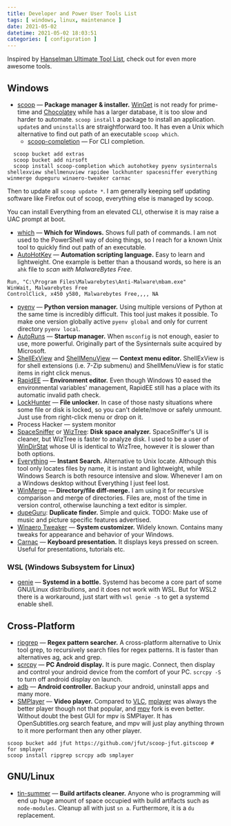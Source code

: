 ```yaml
---
title: Developer and Power User Tools List
tags: [ windows, linux, maintenance ]
date: 2021-05-02
datetime: 2021-05-02 18:03:51
categories: [ configuration ]
---
```

Inspired by [Hanselman Ultimate Tool List](https://www.hanselman.com/tools), check out for even more awesome tools.

## Windows
- [scoop](https://scoop-docs.now.sh/) — **Package manager & installer.** [WinGet](https://github.com/microsoft/winget-cli) is not ready for prime-time and [Chocolatey](https://chocolatey.org/) while has a larger database, it is too slow and harder to automate. `scoop install` a package to install an application. `update`s and `uninstall`s are straightforward too. It has even a Unix which alternative to find out path of an executable `scoop which`.
  - [scoop-completion](https://github.com/Moeologist/scoop-completion) — For CLI completion.
```posh
  scoop bucket add extras
  scoop bucket add nirsoft
  scoop install scoop-completion which autohotkey pyenv sysinternals shellexview shellmenuview rapidee lockhunter spacesniffer everything winmerge dupeguru winaero-tweaker carnac 
```
  Then to update all `scoop update *`. I am generally keeping self updating software like Firefox out of scoop, everything else is managed by scoop.

  You can install Everything from an elevated CLI, otherwise it is may raise a UAC prompt at boot. 
<!--more-->
- [which](http://gnuwin32.sourceforge.net/packages/which.htm) — **Which for Windows.** Shows full path of commands. I am not used to the PowerShell way of doing things, so I reach for a known Unix tool to quickly find out path of an executable.  
- [AutoHotKey](https://www.autohotkey.com/) — **Automation scripting language.** Easy to learn and lightweight. One example is better than a thousand words, so here is an `ahk` file to *scan with MalwareBytes Free*.
```posh
Run, "C:\Program Files\Malwarebytes\Anti-Malware\mbam.exe"
WinWait, Malwarebytes Free
ControlClick, x450 y580, Malwarebytes Free,,,, NA
```
- [pyenv](https://github.com/pyenv/pyenv) — **Python version manager.** Using multiple versions of Python at the same time is incredibly difficult. This tool just makes it possible. To make one version globally active `pyenv global` and only for current directory `pyenv local`.
- [AutoRuns](https://docs.microsoft.com/en-us/sysinternals/downloads/autoruns) — **Startup manager.** When `msconfig` is not enough, easier to use, more powerful. Originally part of the Sysinternals suite acquired by Microsoft. 
- [ShellExView](https://www.nirsoft.net/utils/shexview.html) and [ShellMenuView](https://www.nirsoft.net/utils/shell_menu_view.html) — **Context menu editor.** ShellExView is for shell extensions (i.e. 7-Zip submenu) and ShellMenuView is for static items in right click menus.
- [RapidEE](https://www.rapidee.com/en/about) — **Environment editor.** Even though Windows 10 eased the environmental variables' management, RapidEE still has a place with its automatic invalid path check. 
- [LockHunter](https://lockhunter.com/) — **File unlocker.** In case of those nasty situations where some file or disk is locked, so you can't delete/move or safely unmount. Just use from right-click menu or drop on it.  
- Process Hacker — system monitor
- [SpaceSniffer](http://www.uderzo.it/main_products/space_sniffer/) or [WizTree](https://wiztreefree.com/): **Disk space analyzer.** SpaceSniffer's UI is cleaner, but WizTree is faster to analyze disk. I used to be a user of [WinDirStat](https://windirstat.net/) whose UI is identical to WizTree, however it is slower than both options.
- [Everything](https://www.voidtools.com/) — **Instant Search.** Alternative to Unix locate. Although this tool only locates files by name, it is instant and lightweight, while Windows Search is both resource intensive and slow. Whenever I am on a Windows desktop without Everything I just feel lost.
- [WinMerge](https://winmerge.org/) — **Directory/file diff-merge.** I am using it for recursive comparison and merge of directories. Files are, most of the time in version control, otherwise launching a text editor is simpler.
- [dupeGuru](https://dupeguru.voltaicideas.net/): **Duplicate finder.** Simple and quick. TODO: Make use of music and picture specific features advertised.
- [Winaero Tweaker](https://winaero.com/winaero-tweaker/) — **System customizer.** Widely known. Contains many tweaks for appearance and behavior of your Windows.
- [Carnac](http://code52.org/carnac/) — **Keyboard presentation.** It displays keys pressed on screen. Useful for presentations, tutorials etc.
<!-- restic 
  — crestic -->

### WSL (Windows Subsystem for Linux)
- [genie](https://github.com/arkane-systems/genie) — **Systemd in a bottle.** Systemd has become a core part of some GNU/Linux distributions, and it does not work with WSL. But for WSL2 there is a workaround, just start with `wsl genie -s` to get a systemd enable shell.

## Cross-Platform
- [ripgrep](https://github.com/BurntSushi/ripgrep) — **Regex pattern searcher.** A cross-platform alternative to Unix tool grep, to recursively search files for regex patterns. It is faster than alternatives ag, ack and grep.
- [scrcpy](https://github.com/Genymobile/scrcpy) — **PC Android display.** It is pure magic. Connect, then display and control your android device from the comfort of your PC. `scrcpy -S` to turn off android display on launch.
- [adb](https://developer.android.com/studio/command-line/adb) — **Android controller.** Backup your android, uninstall apps and many more.
- [SMPlayer](https://www.smplayer.info/) — **Video player.** Compared to [VLC](https://www.videolan.org/), [mplayer](http://www.mplayerhq.hu/design7/dload.html) was always the better player though not that popular, and [mpv](https://mpv.io/) fork is even better. Without doubt the best GUI for mpv is SMPlayer. It has OpenSubtitles.org search feature, and mpv will just play anything thrown to it more performant then any other player.
```posh
scoop bucket add jfut https://github.com/jfut/scoop-jfut.gitscoop # for smplayer 
scoop install ripgrep scrcpy adb smplayer
```

## GNU/Linux
- [tin-summer](https://github.com/vmchale/tin-summer) — **Build artifacts cleaner.** Anyone who is programming will end up huge amount of space occupied with build artifacts such as `node-modules`. Cleanup all with just `sn a`. Furthermore, it is a `du` replacement.
<!--- ncdu — disk usage
- guix -->
